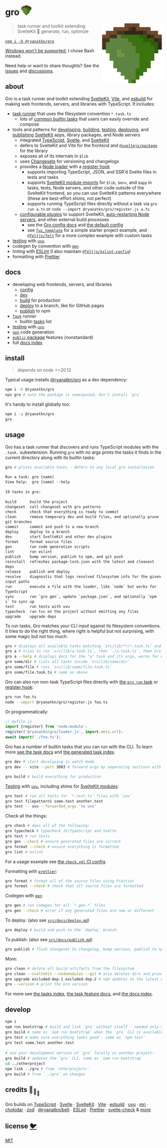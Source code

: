 # gro <img src="static/logo.svg" alt="a pixelated green oak acorn with a glint of sun" width="32" height="32">

[<img src="static/logo.svg" alt="a pixelated green oak acorn with a glint of sun" align="right" width="192" height="192">](https://gro.ryanatkn.com/)

> task runner and toolkit extending SvelteKit 🌰 generate, run, optimize

[`npm i -D @ryanatkn/gro`](https://www.npmjs.com/package/@ryanatkn/gro)

[Windows won't be supported](https://github.com/ryanatkn/gro/issues/319), I chose Bash instead.

Need help or want to share thoughts? See the
[issues](https://github.com/ryanatkn/gro/issues) and
[discussions](https://github.com/ryanatkn/gro/discussions).

## about

Gro is a task runner and toolkit
extending [SvelteKit](https://github.com/sveltejs/kit),
[Vite](https://github.com/vitejs/vite),
and [esbuild](https://github.com/evanw/esbuild)
for making web frontends, servers, and libraries with TypeScript.
It includes:

- [task runner](/src/docs/task.md) that uses the filesystem convention `*.task.ts`
  - lots of [common builtin tasks](/src/docs/tasks.md) that users can easily override and compose
- tools and patterns for
  [developing](/src/docs/dev.md),
  [building](/src/docs/build.md),
  [testing](/src/docs/test.md),
  [deploying](/src/docs/deploy.md),
  and [publishing](/src/docs/publish.md)
  [SvelteKit](https://github.com/sveltejs/kit) apps, library packages, and Node servers
  - integrated [TypeScript](https://github.com/microsoft/typescript),
    [Svelte](https://github.com/sveltejs/svelte),
    and [SvelteKit](https://github.com/sveltejs/kit)
  - defers to SvelteKit and Vite for the frontend and
    [`@sveltejs/package`](https://kit.svelte.dev/docs/packaging) for the library
  - exposes all of its internals in `$lib`
  - uses [Changesets](https://github.com/changesets/changesets) for versioning and changelogs
  - provides a [Node loader](/src/lib/loader.ts) with a [register hook](/src/lib/register.ts)
    - supports importing TypeScript, JSON, and SSR'd Svelte files in tests and tasks
    - supports [SvelteKit module imports](https://kit.svelte.dev/docs/modules) for
      `$lib`, `$env`, and `$app` in tasks, tests, Node servers,
      and other code outside of the SvelteKit frontend,
      so you can use SvelteKit patterns everywhere
      (these are best-effort shims, not perfect)
    - supports running TypeScript files directly without a task via `gro run a.ts`
      or `node --import @ryanatkn/gro/register.js a.ts`
  - [configurable plugins](/src/docs/plugin.md) to support SvelteKit,
    [auto-restarting Node servers](/src/lib/gro_plugin_server.ts),
    and other external build processes
    - see the [Gro config docs](/src/docs/config.md) and
      [the default config](https://github.com/ryanatkn/gro/blob/main/src/lib/gro.config.default.ts)
    - see [`fuz_template`](https://github.com/fuz-dev/fuz_template)
      for a simple starter project example, and
      [`@feltjs/felt`](https://github.com/feltjs/felt) for a more complex example with custom tasks
- [testing](/src/docs/test.md) with [`uvu`](https://github.com/lukeed/uvu)
- codegen by convention with [`gen`](/src/docs/gen.md)
- linting with [ESLint](https://github.com/eslint/eslint)
  (I also maintain [`@feltjs/eslint-config`](https://github.com/feltjs/eslint-config))
- formatting with [Prettier](https://github.com/prettier/prettier)

## docs

- developing web frontends, servers, and libraries
  - [config](/src/docs/config.md)
  - [dev](/src/docs/dev.md)
  - [build](/src/docs/build.md) for production
  - [deploy](/src/docs/deploy.md) to a branch, like for GitHub pages
  - [publish](/src/docs/publish.md) to npm
- [`Task`](/src/docs/task.md) runner
  - builtin [tasks](/src/docs/tasks.md) list
- [testing](/src/docs/test.md) with [`uvu`](https://github.com/lukeed/uvu)
- [`gen`](/src/docs/gen.md) code generation
- [`public` package](/src/docs/package_json.md#public-packages) features (nonstandard)
- full [docs index](/src/docs#readme)

## install

> depends on node >=20.12

Typical usage installs [@ryanatkn/gro](https://www.npmjs.com/package/@ryanatkn/gro)
as a dev dependency:

```bash
npm i -D @ryanatkn/gro
npx gro # note the package is namespaced, don't install `gro`
```

It's handy to install globally too:

```bash
npm i -g @ryanatkn/gro
gro
```

## usage

Gro has a task runner that discovers and runs TypeScript modules with the `.task.` subextension.
Running `gro` with no args prints the tasks
it finds in the current directory along with its builtin tasks:

```bash
gro # prints available tasks - defers to any local gro installation
```

```
Run a task: gro [name]
View help:  gro [name] --help

19 tasks in gro:

build      build the project
changeset  call changeset with gro patterns
check      check that everything is ready to commit
clean      remove temporary dev and build files, and optionally prune git branches
commit     commit and push to a new branch
deploy     deploy to a branch
dev        start SvelteKit and other dev plugins
format     format source files
gen        run code generation scripts
lint       run eslint
publish    bump version, publish to npm, and git push
reinstall  refreshes package-lock.json with the latest and cleanest deps
release    publish and deploy
resolve    diagnostic that logs resolved filesystem info for the given input paths
run        execute a file with the loader, like `node` but works for TypeScript
sync       run `gro gen`, update `package.json`, and optionally `npm i` to sync up
test       run tests with uvu
typecheck  run tsc on the project without emitting any files
upgrade    upgrade deps
```

To run tasks, Gro matches your CLI input against its filesystem conventions.
It tries to do the right thing, where right is helpful but not surprising,
with some magic but not too much:

```bash
gro # displays all available tasks matching `src/lib/**/*.task.ts` and Gro's builtins
gro a # tries to run `src/lib/a.task.ts`, then `./a.task.ts`, then Gro's builtin if one exists
gro a --help # displays docs for the "a" task and its args, works for every task
gro some/dir # lists all tasks inside `src/lib/some/dir`
gro some/file # runs `src/lib/some/file.task.ts`
gro some/file.task.ts # same as above
```

Gro can also run non-task TypeScript files directly
with [the `gro run` task](/src/lib/run.task.ts) or [register hook](/src/lib/register.ts):

```bash
gro run foo.ts
node --import @ryanatkn/gro/register.js foo.ts
```

Or programmatically:

```js
// myfile.js
import {register} from 'node:module';
register('@ryanatkn/gro/loader.js', import.meta.url);
await import('./foo.ts');
```

Gro has a number of builtin tasks that you can run with the CLI.
To learn more [see the task docs](/src/docs/task.md)
and [the generated task index](/src/docs/tasks.md).

```bash
gro dev # start developing in watch mode
gro dev -- vite --port 3003 # forward args by separating sections with --
```

```bash
gro build # build everything for production
```

[Testing](/src/docs/test.md) with [`uvu`](https://github.com/lukeed/uvu),
including shims for [SvelteKit modules](https://kit.svelte.dev/docs/modules):

```bash
gro test # run all tests for `*.test.ts` files with `uvu`
gro test filepattern1 some.test another.test
gro test -- uvu --forwarded_args 'to uvu'
```

Check all the things:

```bash
gro check # does all of the following:
gro typecheck # typecheck JS/TypeScript and Svelte
gro test # run tests
gro gen --check # ensure generated files are current
gro format --check # ensure everything is formatted
gro lint # eslint
```

For a usage example see [the `check.yml` CI config](.github/workflows/check.yml).

Formatting with [`prettier`](https://github.com/prettier/prettier):

```bash
gro format # format all of the source files using Prettier
gro format --check # check that all source files are formatted
```

Codegen with [`gen`](/src/docs/gen.md):

```bash
gro gen # run codegen for all `*.gen.*` files
gro gen --check # error if any generated files are new or different
```

To deploy: (also see [`src/docs/deploy.md`](/src/docs/deploy.md))

```bash
gro deploy # build and push to the `deploy` branch
```

To publish: (also see [`src/docs/publish.md`](/src/docs/publish.md))

```bash
gro publish # flush changeset to changelog, bump version, publish to npm, and git push
```

More:

```bash
gro clean # delete all build artifacts from the filesystem
gro clean --sveltekit --nodemodules --git # also deletes dirs and prunes git branches
gro upgrade excluded-dep-1 excluded-dep-2 # npm updates to the latest everything
gro --version # print the Gro version
```

For more see [the tasks index](/src/docs/tasks.md),
[the task feature docs](/src/docs/task.md), and [the docs index](/src/docs/README.md).

## develop

```bash
npm i
npm run bootstrap # build and link `gro` without itself - needed only once
gro build # same as `npm run bootstrap` when the `gro` CLI is available
gro test # make sure everything looks good - same as `npm test`
gro test some.test another.test

# use your development version of `gro` locally in another project:
gro build # updates the `gro` CLI, same as `npm run bootstrap`
cd ../otherproject
npm link ../gro # from `otherproject/`
gro build # from `../gro` on changes
```

## credits 🐢<sub>🐢</sub><sub><sub>🐢</sub></sub>

Gro builds on
[TypeScript](https://github.com/microsoft/TypeScript) ∙
[Svelte](https://github.com/sveltejs/svelte) ∙
[SvelteKit](https://github.com/sveltejs/kit) ∙
[Vite](https://github.com/vitejs/vite) ∙
[esbuild](https://github.com/evanw/esbuild) ∙
[uvu](https://github.com/lukeed/uvu) ∙
[mri](https://github.com/lukeed/mri) ∙
[chokidar](https://github.com/paulmillr/chokidar) ∙
[zod](https://github.com/colinhacks/zod) ∙
[@ryanatkn/belt](https://github.com/ryanatkn/belt) ∙
[ESLint](https://github.com/eslint/eslint) ∙
[Prettier](https://github.com/prettier/prettier) ∙
[svelte-check](https://github.com/sveltejs/language-tools/tree/master/packages/svelte-check) &
[more](package.json)

## license [🐦](https://wikipedia.org/wiki/Free_and_open-source_software)

[MIT](LICENSE)
